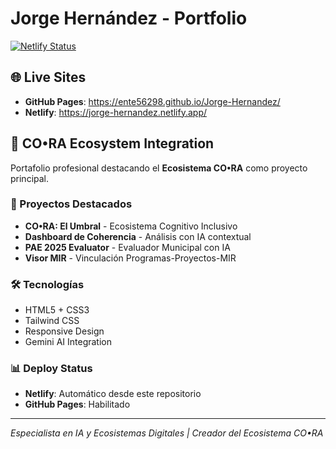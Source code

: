 # Jorge Hernández - Portfolio

[![Netlify Status](https://api.netlify.com/api/v1/badges/2eac4a6d-202f-4a14-9d6e-a677bc6ece5c/deploy-status)](https://app.netlify.com/projects/jorge-hernandez/deploys)

## 🌐 Live Sites
- **GitHub Pages**: https://ente56298.github.io/Jorge-Hernandez/
- **Netlify**: https://jorge-hernandez.netlify.app/

## 🧪 CO•RA Ecosystem Integration
Portafolio profesional destacando el **Ecosistema CO•RA** como proyecto principal.

### 🚀 Proyectos Destacados
- **CO•RA: El Umbral** - Ecosistema Cognitivo Inclusivo
- **Dashboard de Coherencia** - Análisis con IA contextual
- **PAE 2025 Evaluator** - Evaluador Municipal con IA
- **Visor MIR** - Vinculación Programas-Proyectos-MIR

### 🛠️ Tecnologías
- HTML5 + CSS3
- Tailwind CSS
- Responsive Design
- Gemini AI Integration

### 📊 Deploy Status
- **Netlify**: Automático desde este repositorio
- **GitHub Pages**: Habilitado

---
*Especialista en IA y Ecosistemas Digitales | Creador del Ecosistema CO•RA*
